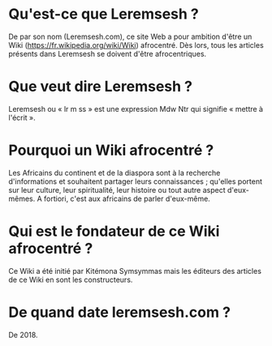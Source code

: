<!-- TITLE: Leremsesh -->
<!-- SUBTITLE: Présentation de Leremsesh -->

# Qu'est-ce que Leremsesh ?
De par son nom (Leremsesh.com), ce site Web a pour ambition d'être un Wiki (https://fr.wikipedia.org/wiki/Wiki) afrocentré. Dès lors, tous les articles présents dans Leremsesh se doivent d'être afrocentriques.
# Que veut dire Leremsesh ?
Leremsesh ou « lr m ss » est une expression Mdw Ntr qui signifie « mettre à l'écrit ».
# Pourquoi un Wiki afrocentré ?
Les Africains du continent et de la diaspora sont à la recherche d'informations et souhaitent partager leurs connaissances ; qu'elles portent sur leur culture, leur spiritualité, leur histoire ou tout autre aspect d'eux-mêmes. A fortiori, c'est aux africains de parler d'eux-même.
# Qui est le fondateur de ce Wiki afrocentré ?
Ce Wiki a été initié par Kitémona Symsymmas mais les éditeurs des articles de ce Wiki en sont les constructeurs.
# De quand date leremsesh.com ?
De 2018.